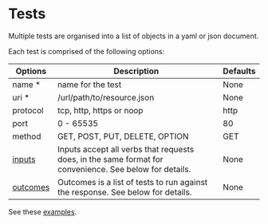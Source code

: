 
Tests
=====

Multiple tests are organised into a list of objects in a yaml or json document.  

Each test is comprised of the following options:

Options | Description | Defaults
--------|-------------|---------
name \* | name for the test | None
uri \* | /url/path/to/resource.json | None
protocol | tcp, http, https or noop | http
port | 0 - 65535 | 80
method | GET, POST, PUT, DELETE, OPTION | GET
[inputs](inputs.md) | Inputs accept all verbs that requests does, in the same format for convenience. See below for details. | None
[outcomes](outcomes.md) | Outcomes is a list of tests to run against the response. See below for details. | None

See these [examples](examples.md).

